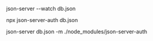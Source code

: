 <!-- start backend server -->

json-server --watch db.json

npx json-server-auth db.json

json-server db.json -m ./node_modules/json-server-auth

<!-- for product api -->
<!-- https://fakestoreapi.com/docs -->
<!-- https://dummyjson.com/  -->
